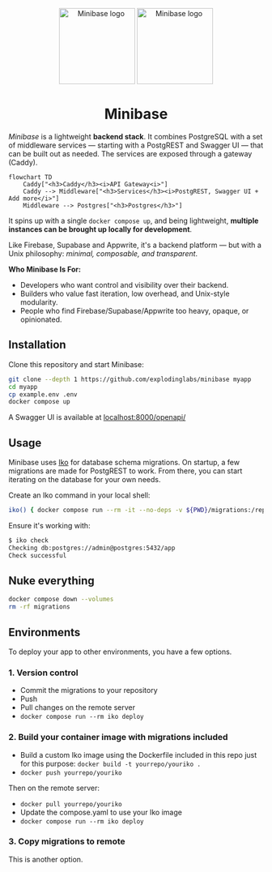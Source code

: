 <p align="center">
  <img alt="Minibase logo" height="150" src="https://github.com/explodinglabs/minibase/blob/main/images/logo-light.png?raw=true#gh-light-mode-only" />
  <img alt="Minibase logo" height="150" src="https://github.com/explodinglabs/minibase/blob/main/images/logo-dark.png?raw=true#gh-dark-mode-only" />
</p>

<h1 align="center">
  Minibase
</h1>

_Minibase_ is a lightweight **backend stack**. It combines PostgreSQL with a
set of middleware services — starting with a PostgREST and Swagger UI — that
can be built out as needed. The services are exposed through a gateway (Caddy).

```mermaid
flowchart TD
    Caddy["<h3>Caddy</h3><i>API Gateway<i>"]
    Caddy --> Middleware["<h3>Services</h3><i>PostgREST, Swagger UI + Add more</i>"]
    Middleware --> Postgres["<h3>Postgres</h3>"]
```

It spins up with a single `docker compose up`, and being lightweight,
**multiple instances can be brought up locally for development**.

Like Firebase, Supabase and Appwrite, it's a backend platform — but with a Unix
philosophy: _minimal, composable, and transparent_.

**Who Minibase Is For:**

- Developers who want control and visibility over their backend.
- Builders who value fast iteration, low overhead, and Unix-style modularity.
- People who find Firebase/Supabase/Appwrite too heavy, opaque, or opinionated.

## Installation

Clone this repository and start Minibase:

```sh
git clone --depth 1 https://github.com/explodinglabs/minibase myapp
cd myapp
cp example.env .env
docker compose up
```

A Swagger UI is available at
[localhost:8000/openapi/](http://localhost:8000/openapi/)

## Usage

Minibase uses [Iko](https://github.com/explodinglabs/iko) for database schema
migrations. On startup, a few migrations are made for PostgREST to work. From
there, you can start iterating on the database for your own needs.

Create an Iko command in your local shell:

```sh
iko() { docker compose run --rm -it --no-deps -v ${PWD}/migrations:/repo:rw -v ${PWD}/scripts:/scripts:ro -v ${PWD}/caddy/conf:/etc/caddy:ro --env CADDY_AUTO_HTTPS=off iko "$@" }
```

Ensure it's working with:

```sh
$ iko check
Checking db:postgres://admin@postgres:5432/app
Check successful
```

## Nuke everything

```sh
docker compose down --volumes
rm -rf migrations
```

## Environments

To deploy your app to other environments, you have a few options.

### 1. Version control

- Commit the migrations to your repository
- Push
- Pull changes on the remote server
- `docker compose run --rm iko deploy`

### 2. Build your container image with migrations included

- Build a custom Iko image using the Dockerfile included in this repo just for
  this purpose: `docker build -t yourrepo/youriko .`
- `docker push yourrepo/youriko`

Then on the remote server:

- `docker pull yourrepo/youriko`
- Update the compose.yaml to use your Iko image
- `docker compose run --rm iko deploy`

### 3. Copy migrations to remote

This is another option.
